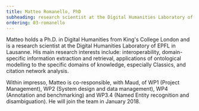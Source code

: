 ```yaml
---
title: Matteo Romanello, PhD
subheading: research scientist at the Digital Humanities Laboratory of EPFL in Lausanne
ordering: 03-romanello
---
```


Matteo holds a Ph.D. in Digital Humanities from King's College London and is a research scientist at the Digital Humanities Laboratory of EPFL in Lausanne. His main research interests include: interoperability, domain-specific information extraction and retrieval, applications of ontological modelling to the specific domains of knowledge, especially Classics, and citation network analysis.

Within impresso, Matteo is co-responsible, with Maud, of WP1 (Project Management), WP2 (System design and data management), WP4 (Annotation and benchmarking) and WP3.4 (Named Entity recognition and disambiguation). He will join the team in January 2018.

<!-- You can put the links you want -->
<!--[// EPFL web page](https://people.epfl.ch/matteo.romanello?lang=en) [LinkedIn](https://uk.linkedin.com/in/matteoromanello)-->